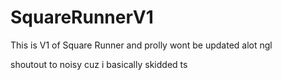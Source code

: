 # SquareRunnerV1 




This is V1 of Square Runner and prolly wont be updated alot ngl

shoutout to noisy cuz i basically skidded ts
